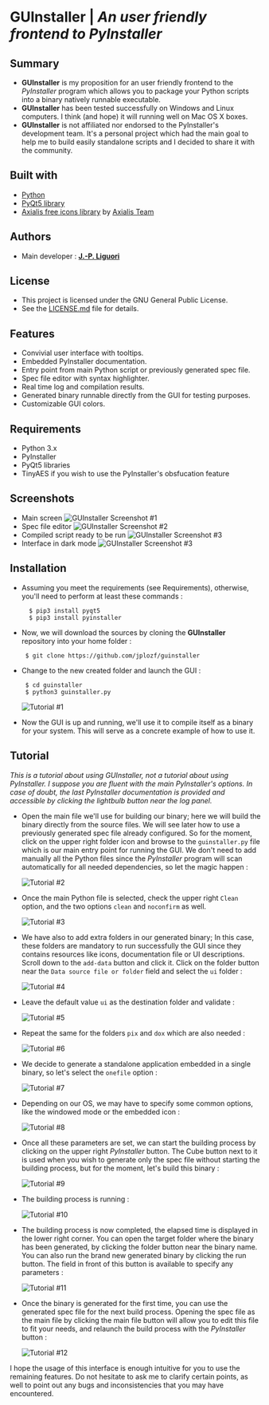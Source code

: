 # GUInstaller | *An user friendly frontend to PyInstaller*

## Summary
- **GUInstaller** is my proposition for an user friendly frontend to the *PyInstaller* program which allows you to package your Python scripts into a binary natively runnable executable.
- **GUInstaller** has been tested successfully on Windows and Linux computers. I think (and hope) it will running well on Mac OS X boxes.
- **GUInstaller** is not affiliated nor endorsed to the PyInstaller's development team. It's a personal project which had the main goal to help me to build easily standalone scripts and I decided to share it with the community.

## Built with
- [Python](https://www.python.org)
- [PyQt5 library](https://pypi.org/project/PyQt5/)
- [Axialis free icons library](http://www.axialis.com/free/icons) by [Axialis Team](http://www.axialis.com)

## Authors
- Main developer : [**J.-P. Liguori**](http://www.ozf.fr/#guinstaller)

## License
- This project is licensed under the GNU General Public License.
- See the [LICENSE.md](LICENSE.md) file for details.

## Features
- Convivial user interface with tooltips.
- Embedded PyInstaller documentation.
- Entry point from main Python script or previously generated spec file.
- Spec file editor with syntax highlighter.
- Real time log and compilation results.
- Generated binary runnable directly from the GUI for testing purposes.
- Customizable GUI colors.

## Requirements
- Python 3.x
- PyInstaller
- PyQt5 libraries
- TinyAES if you wish to use the PyInstaller's obsfucation feature

## Screenshots
- Main screen
![GUInstaller Screenshot #1](./pix/screenshots/guinstaller_win_001.png)
- Spec file editor
![GUInstaller Screenshot #2](./pix/screenshots/guinstaller_win_002.png)
- Compiled script ready to be run
![GUInstaller Screenshot #3](./pix/screenshots/guinstaller_win_003.png)
- Interface in dark mode
![GUInstaller Screenshot #3](./pix/screenshots/guinstaller_win_004.png)

## Installation
* Assuming you meet the requirements (see Requirements), otherwise, you'll need to perform at least these commands :

        $ pip3 install pyqt5
        $ pip3 install pyinstaller

* Now, we will download the sources by cloning the **GUInstaller** repository into your home folder :

       $ git clone https://github.com/jplozf/guinstaller

* Change to the new created folder and launch the GUI :

       $ cd guinstaller
       $ python3 guinstaller.py

    ![Tutorial #1](./pix/screenshots/tuto_001.png)

* Now the GUI is up and running, we'll use it to compile itself as a binary for your system. This will serve as a concrete example of how to use it.

## Tutorial

_This is a tutorial about using GUInstaller, not a tutorial about using PyInstaller. I suppose you are fluent with the main PyInstaller's options. In case of doubt, the last PyInstaller documentation is provided and accessible by clicking the lightbulb button near the log panel._

* Open the main file we'll use for building our binary; here we will build the binary directly from the source files. We will see later how to use a previously generated spec file already configured. So for the moment, click on the upper right folder icon and browse to the `guinstaller.py` file which is our main entry point for running the GUI. We don't need to add manually all the Python files since the *PyInstaller* program will scan automatically for all needed dependencies, so let the magic happen :

    ![Tutorial #2](./pix/screenshots/tuto_002.png)

* Once the main Python file is selected, check the upper right `Clean` option, and the two options `clean` and `noconfirm` as well.

    ![Tutorial #3](./pix/screenshots/tuto_003.png)

* We have also to add extra folders in our generated binary; In this case, these folders are mandatory to run successfully the GUI since they contains resources like icons, documentation file or UI descriptions. Scroll down to the `add-data` button and click it. Click on the folder button near the `Data source file or folder` field and select the `ui` folder :

    ![Tutorial #4](./pix/screenshots/tuto_004.png)

* Leave the default value `ui` as the destination folder and validate :

    ![Tutorial #5](./pix/screenshots/tuto_005.png)

* Repeat the same for the folders `pix` and `dox` which are also needed :

    ![Tutorial #6](./pix/screenshots/tuto_006.png)

* We decide to generate a standalone application embedded in a single binary, so let's select the `onefile` option :

    ![Tutorial #7](./pix/screenshots/tuto_007.png)

* Depending on our OS, we may have to specify some common options, like the windowed mode or the embedded icon :

    ![Tutorial #8](./pix/screenshots/tuto_008.png)

* Once all these parameters are set, we can start the building process by clicking on the upper right *PyInstaller* button. The Cube button next to it is used when you wish to generate only the spec file without starting the building process, but for the moment, let's build this binary :

    ![Tutorial #9](./pix/screenshots/tuto_009.png)

* The building process is running :

    ![Tutorial #10](./pix/screenshots/tuto_010.png)

* The building process is now completed, the elapsed time is displayed in the lower right corner. You can open the target folder where the binary has been generated, by clicking the folder button near the binary name. You can also run the brand new generated binary by clicking the run button. The field in front of this button is available to specify any parameters  :

    ![Tutorial #11](./pix/screenshots/tuto_011.png)

* Once the binary is generated for the first time, you can use the generated spec file for the next build process. Opening the spec file as the main file by clicking the main file button will allow you to edit this file to fit your needs, and relaunch the build process with the *PyInstaller* button :

    ![Tutorial #12](./pix/screenshots/tuto_012.png)

I hope the usage of this interface is enough intuitive for you to use the remaining features. Do not hesitate to ask me to clarify certain points, as well to point out any bugs and inconsistencies that you may have encountered.